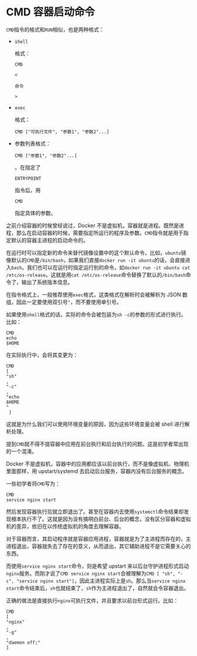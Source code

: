 # CMD 容器启动命令

`CMD`指令的格式和`RUN`相似，也是两种格式：

* `shell`

  格式：

  `CMD`

  `<`

  `命令`

  `>`

* `exec`

  格式：

  `CMD ["可执行文件", "参数1", "参数2"...]`

* 参数列表格式：

  `CMD ["参数1", "参数2"...]`

  。在指定了

  `ENTRYPOINT`

  指令后，用

  `CMD`

  指定具体的参数。

之前介绍容器的时候曾经说过，Docker 不是虚拟机，容器就是进程。既然是进程，那么在启动容器的时候，需要指定所运行的程序及参数。`CMD`指令就是用于指定默认的容器主进程的启动命令的。

在运行时可以指定新的命令来替代镜像设置中的这个默认命令，比如，`ubuntu`镜像默认的`CMD`是`/bin/bash`，如果我们直接`docker run -it ubuntu`的话，会直接进入`bash`。我们也可以在运行时指定运行别的命令，如`docker run -it ubuntu cat /etc/os-release`。这就是用`cat /etc/os-release`命令替换了默认的`/bin/bash`命令了，输出了系统版本信息。

在指令格式上，一般推荐使用`exec`格式，这类格式在解析时会被解析为 JSON 数组，因此一定要使用双引号`"`，而不要使用单引号。

如果使用`shell`格式的话，实际的命令会被包装为`sh -c`的参数的形式进行执行。比如：

```text
CMD
echo
$HOME
```

在实际执行中，会将其变更为：

```text
CMD
[ 
"sh"
, 
"-c"
, 
"echo 
$HOME
"
 ]
```

这就是为什么我们可以使用环境变量的原因，因为这些环境变量会被 shell 进行解析处理。

提到`CMD`就不得不提容器中应用在前台执行和后台执行的问题。这是初学者常出现的一个混淆。

Docker 不是虚拟机，容器中的应用都应该以前台执行，而不是像虚拟机、物理机里面那样，用 upstart/systemd 去启动后台服务，容器内没有后台服务的概念。

一些初学者将`CMD`写为：

```text
CMD
service nginx start
```

然后发现容器执行后就立即退出了。甚至在容器内去使用`systemctl`命令结果却发现根本执行不了。这就是因为没有搞明白前台、后台的概念，没有区分容器和虚拟机的差异，依旧在以传统虚拟机的角度去理解容器。

对于容器而言，其启动程序就是容器应用进程，容器就是为了主进程而存在的，主进程退出，容器就失去了存在的意义，从而退出，其它辅助进程不是它需要关心的东西。

而使用`service nginx start`命令，则是希望 upstart 来以后台守护进程形式启动`nginx`服务。而刚才说了`CMD service nginx start`会被理解为`CMD [ "sh", "-c", "service nginx start"]`，因此主进程实际上是`sh`。那么当`service nginx start`命令结束后，`sh`也就结束了，`sh`作为主进程退出了，自然就会令容器退出。

正确的做法是直接执行`nginx`可执行文件，并且要求以前台形式运行。比如：

```text
CMD
[
"nginx"
, 
"-g"
, 
"daemon off;"
]
```

